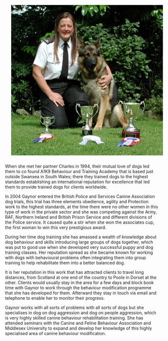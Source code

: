 <img class="img-responsive img-thumbnail pull-right" src="/images/about/gaynor-probert-awards-v1.png" style="margin: 00 20px 10px;" />

When she met her partner Charles in 1994, their mutual love of dogs led them to co found A1K9 Behaviour and Training Academy that is based just outside Swansea in South Wales; there they trained dogs to the highest standards establishing an international reputation for excellence that led them to provide trained dogs for clients worldwide.

In 2004 Gaynor entered the British Police and Services Canine Association dog trials, this trial has three elements obedience, agility and Protection work to the highest standards, at the time there were no other women in this type of work in the private sector and she was competing against the Army, RAF, Northern Ireland and British Prison Service and different divisions of the Police service. It caused quite a stir when she won the associates cup, the first woman to win this very prestigious award.

During her time dog training she has amassed a wealth of knowledge about dog behaviour and skills introducing large groups of dogs together, which was put to good use when she developed very successful puppy and dog training classes. Her reputation spread as she became known for working with dogs with behavioural problems often integrating them into group training to help rehabilitate them into a better balanced dog.

It is her reputation in this work that has attracted clients to travel long distances, from Scotland at one end of the country to Poole in Dorset at the other. Clients would usually stay in the area for a few days and block book time with Gaynor to work through the behaviour modification programme that she has developed for them. Afterward they stay in touch via email and telephone to enable her to monitor their progress.

Gaynor works with all sorts of problems with all sorts of dogs but she specialises in dog on dog aggression and dog on people aggression, which is very highly skilled canine behaviour rehabilitation training. She has attended seminars with the Canine and Feline Behaviour Association and Middlesex University to expand and develop her knowledge of this highly specialised area of canine behaviour modification.
